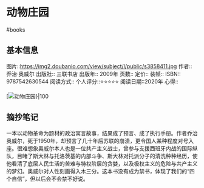 ---
---

# 动物庄园
#books 
## 基本信息

图片::https://img2.doubanio.com/view/subject/l/public/s3858411.jpg 
作者:: 乔治·奥威尔
出版社:: 三联书店
出版年:: 2009年
页数:: 
定价:: 
装帧:: 
ISBN:: 9787542630544
阅读方式::
个人评分::⭐⭐⭐⭐⭐
阅读日期::2020年
心得::

 [![动物庄园}|100](https://img2.doubanio.com/view/subject/l/public/s3858411.jpg )

## 摘抄笔记

一本以动物革命为题材的政治寓言故事，结果成了预言、成了执行手册。作者乔治奥威尔，死于1950年，却预言了几十年后苏联的崩溃，更令国人某种程度对号入座。很难想象奥威尔本人也是一位共产主义战士，曾参与支援西班牙内战的国际纵队，目睹了斯大林与托洛茨基的内部斗争、斯大林对托派分子的清洗种种经历，使他看清了底层人民生活的苦难与特权阶层的贪婪，以及极权主义的危险与共产主义的梦幻。奥威尔对人性刻画得入木三分。这本书没有成为禁书，体现了我们的“四个自信”，但以后会不会禁不好说。